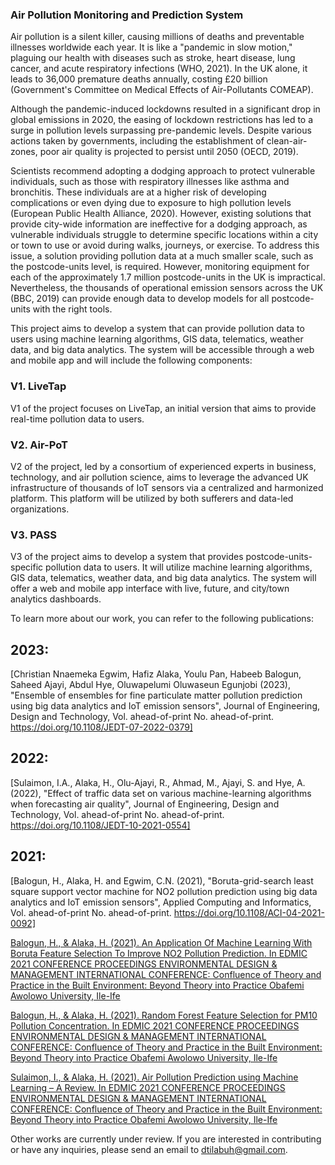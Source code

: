 ### Air Pollution Monitoring and Prediction System

Air pollution is a silent killer, causing millions of deaths and preventable illnesses worldwide each year. It is like a "pandemic in slow motion," plaguing our health with diseases such as stroke, heart disease, lung cancer, and acute respiratory infections (WHO, 2021). In the UK alone, it leads to 36,000 premature deaths annually, costing £20 billion (Government's Committee on Medical Effects of Air-Pollutants COMEAP).

Although the pandemic-induced lockdowns resulted in a significant drop in global emissions in 2020, the easing of lockdown restrictions has led to a surge in pollution levels surpassing pre-pandemic levels. Despite various actions taken by governments, including the establishment of clean-air-zones, poor air quality is projected to persist until 2050 (OECD, 2019).

Scientists recommend adopting a dodging approach to protect vulnerable individuals, such as those with respiratory illnesses like asthma and bronchitis. These individuals are at a higher risk of developing complications or even dying due to exposure to high pollution levels (European Public Health Alliance, 2020). However, existing solutions that provide city-wide information are ineffective for a dodging approach, as vulnerable individuals struggle to determine specific locations within a city or town to use or avoid during walks, journeys, or exercise. To address this issue, a solution providing pollution data at a much smaller scale, such as the postcode-units level, is required. However, monitoring equipment for each of the approximately 1.7 million postcode-units in the UK is impractical. Nevertheless, the thousands of operational emission sensors across the UK (BBC, 2019) can provide enough data to develop models for all postcode-units with the right tools.

This project aims to develop a system that can provide pollution data to users using machine learning algorithms, GIS data, telematics, weather data, and big data analytics. The system will be accessible through a web and mobile app and will include the following components:

### V1. LiveTap

V1 of the project focuses on LiveTap, an initial version that aims to provide real-time pollution data to users.

### V2. Air-PoT

V2 of the project, led by a consortium of experienced experts in business, technology, and air pollution science, aims to leverage the advanced UK infrastructure of thousands of IoT sensors via a centralized and harmonized platform. This platform will be utilized by both sufferers and data-led organizations.

### V3. PASS

V3 of the project aims to develop a system that provides postcode-units-specific pollution data to users. It will utilize machine learning algorithms, GIS data, telematics, weather data, and big data analytics. The system will offer a web and mobile app interface with live, future, and city/town analytics dashboards.

To learn more about our work, you can refer to the following publications:

## 2023:
[Christian Nnaemeka Egwim, Hafiz Alaka, Youlu Pan, Habeeb Balogun, Saheed Ajayi, Abdul Hye, Oluwapelumi Oluwaseun Egunjobi (2023), "Ensemble of ensembles for fine particulate matter pollution prediction using big data analytics and IoT emission sensors", Journal of Engineering, Design and Technology, Vol. ahead-of-print No. ahead-of-print. https://doi.org/10.1108/JEDT-07-2022-0379] 

## 2022:
[Sulaimon, I.A., Alaka, H., Olu-Ajayi, R., Ahmad, M., Ajayi, S. and Hye, A. (2022), "Effect of traffic data set on various machine-learning algorithms when forecasting air quality", Journal of Engineering, Design and Technology, Vol. ahead-of-print No. ahead-of-print. https://doi.org/10.1108/JEDT-10-2021-0554]

## 2021:
[Balogun, H., Alaka, H. and Egwim, C.N. (2021), "Boruta-grid-search least square support vector machine for NO2 pollution prediction using big data analytics and IoT emission sensors", Applied Computing and Informatics, Vol. ahead-of-print No. ahead-of-print. https://doi.org/10.1108/ACI-04-2021-0092]


[Balogun, H., & Alaka, H. (2021). An Application Of Machine Learning With Boruta Feature Selection To Improve NO2 Pollution Prediction. In EDMIC 2021 CONFERENCE PROCEEDINGS ENVIRONMENTAL DESIGN & MANAGEMENT INTERNATIONAL CONFERENCE: Confluence of Theory and Practice in the Built Environment: Beyond Theory into Practice Obafemi Awolowo University, Ile-Ife](https://researchprofiles.herts.ac.uk/portal/en/publications/an-application-of-machine-learning-with-boruta-feature-selection-to-improve-no2-pollution-prediction(37c7b8e5-061d-4eda-9dd7-50af3f7510f3).html)

[Balogun, H., & Alaka, H. (2021). Random Forest Feature Selection for PM10 Pollution Concentration. In EDMIC 2021 CONFERENCE PROCEEDINGS ENVIRONMENTAL DESIGN & MANAGEMENT INTERNATIONAL CONFERENCE: Confluence of Theory and Practice in the Built Environment: Beyond Theory into Practice Obafemi Awolowo University, Ile-Ife](https://researchprofiles.herts.ac.uk/portal/en/publications/random-forest-feature-selection-for-pm10-pollution-concentration(8f7f5ec8-666d-4154-a587-1d545d3da481).html)

[Sulaimon, I., & Alaka, H. (2021). Air Pollution Prediction using Machine Learning – A Review. In EDMIC 2021 CONFERENCE PROCEEDINGS ENVIRONMENTAL DESIGN & MANAGEMENT INTERNATIONAL CONFERENCE: Confluence of Theory and Practice in the Built Environment: Beyond Theory into Practice Obafemi Awolowo University, Ile-Ife](https://researchprofiles.herts.ac.uk/portal/en/publications/air-pollution-prediction-using-machine-learning--a-review(66a033c0-3a9a-41b8-9887-cfa2cf048cdf).html)

Other works are currently under review. If you are interested in contributing or have any inquiries, please send an email to dtilabuh@gmail.com.
